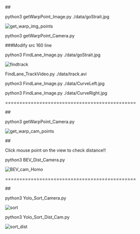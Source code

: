 
##<Track Bird eyes View>

python3 getWarpPoint_Image.py ./data/goStrait.jpg

![get_warp_img_points](https://github.com/jetsonai/CVSelfDriving_Robot/assets/96120477/a21b13ae-f873-43ba-b045-f471ca371ff7)

python3 getWarpPoint_Camera.py

###Modify src 160 line  

python3 FindLane_Image.py ./data/goStrait.jpg

![findtrack](https://github.com/jetsonai/CVSelfDriving_Robot/assets/96120477/0523bfb8-42fc-4322-b0b9-2f42a15b9fe4)

FindLane_TrackVideo.py ./data/track.avi

python3 FindLane_Image.py ./data/CurveLeft.jpg

python3 FindLane_Image.py ./data/CurveRight.jpg

==============================================

##<get Distance from Camera Homography>

python3 getWarpPoint_Camera.py

![get_warp_cam_points](https://github.com/jetsonai/CVSelfDriving_Robot/assets/96120477/5ba16f1a-2b2c-454e-9a91-d95060c83a09)

##<Test Distance from Camera Homography>

Click mouse point on the view to check distance!!

python3 BEV_Dist_Camera.py 

![BEV_cam_Homo](https://github.com/jetsonai/CVSelfDriving_Robot/assets/96120477/75cbb550-b001-4133-b583-5f484e3039b7)

==============================================

##<Yolo Sort and Distance>

python3 Yolo_Sort_Camera.py

![sort](https://github.com/jetsonai/CVSelfDriving_Robot/assets/96120477/5651c7d8-004e-4785-ada0-514ce2425ae6)

python3 Yolo_Sort_Dist_Cam.py

![sort_dist](https://github.com/jetsonai/CVSelfDriving_Robot/assets/96120477/d7126cb2-192d-4045-b7ee-f2a5a1b761f5)




